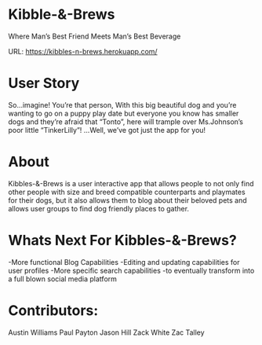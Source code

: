 # Kibble-&-Brews

Where Man’s Best Friend Meets Man’s Best Beverage

URL:  https://kibbles-n-brews.herokuapp.com/ 

# User Story

So...imagine! You’re that person, With this big beautiful dog and you’re wanting to go on a puppy play date but everyone you know has smaller dogs and they’re afraid that “Tonto”, here will trample over Ms.Johnson’s poor little “TinkerLilly”!
...Well, we’ve got just the app for you!

# About

Kibbles-&-Brews is a user interactive app that allows people to not only find other people with size and breed compatible counterparts and playmates for their dogs, but it also allows them to blog about their beloved pets and allows user groups to find dog friendly places to gather.
 
 #  Whats Next For Kibbles-&-Brews?

-More functional Blog Capabilities
-Editing and updating capabilities for user profiles
-More specific search capabilities
-to eventually transform into a full blown social media platform

# Contributors:
Austin Williams 
Paul Payton
Jason Hill
Zack White
Zac Talley